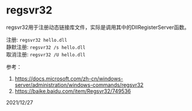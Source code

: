 # regsvr32

regsvr32用于注册动态链接库文件，实际是调用其中的DllRegisterServer函数。  

注册: `regsvr32 hello.dll`  
静默注册: `regsvr32 /s hello.dll`  
取消注册: `regsvr32 /U hello.dll`  

参考：  
1. https://docs.microsoft.com/zh-cn/windows-server/administration/windows-commands/regsvr32
2. https://baike.baidu.com/item/Regsvr32/749536


2021/12/27  
